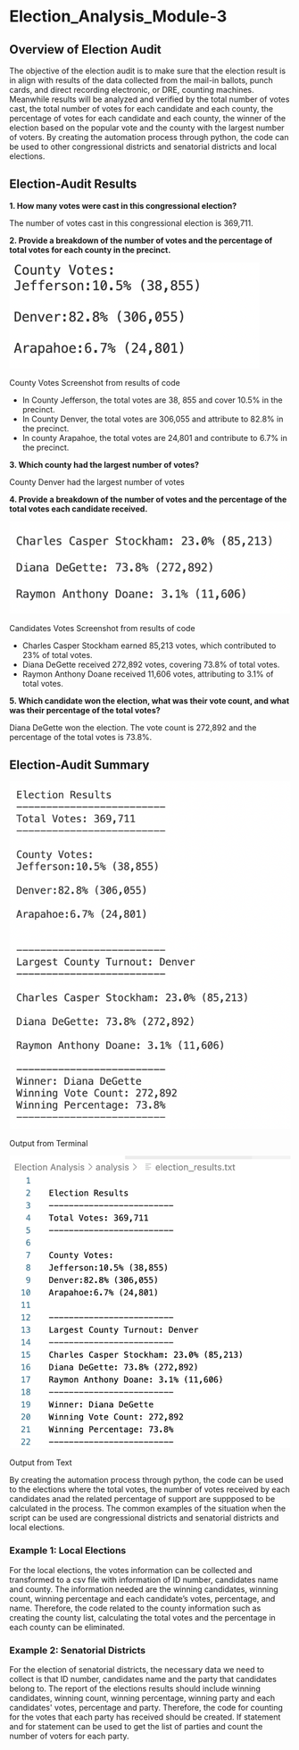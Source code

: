 # **Election_Analysis_Module-3**


## **Overview of Election Audit**

The objective of the election audit is to make sure that the election result is in align with results of the data collected from the mail-in ballots, punch cards, and direct recording electronic, or DRE, counting machines. Meanwhile results will be analyzed and verified by the total number of votes cast, the total number of votes for each candidate and each county, the percentage of votes for each candidate and each county, the winner of the election based on the popular vote and the county with the largest number of voters. By creating the automation process through python, the code can be used to other congressional districts and senatorial districts and local elections. 



## **Election-Audit Results**
**1. How many votes were cast in this congressional election?**

The number of votes cast in this congressional election is 369,711. 


**2. Provide a breakdown of the number of votes and the percentage of total votes for each county in the precinct.**

![County Votes](https://github.com/irisyidi/Election_Analysis_Module-3/blob/main/County%20Votes.png)

County Votes Screenshot from results of code

- In County Jefferson, the total votes are 38, 855 and cover 10.5% in the precinct.
- In County Denver, the total votes are 306,055 and attribute to 82.8% in the precinct. 
- In county Arapahoe, the total votes are 24,801 and contribute to 6.7% in the precinct. 

**3. Which county had the largest number of votes?**

County Denver had the largest number of votes 


**4. Provide a breakdown of the number of votes and the percentage of the total votes each candidate received.**

![Candidates Vote](https://github.com/irisyidi/Election_Analysis_Module-3/blob/main/Candidates%20Vote.png)

Candidates Votes Screenshot from results of code

- Charles Casper Stockham earned 85,213 votes, which contributed to 23% of total votes. 
- Diana DeGette received 272,892 votes, covering 73.8% of total votes. 
- Raymon Anthony Doane received 11,606 votes, attributing to 3.1% of total votes. 


**5. Which candidate won the election, what was their vote count, and what was their percentage of the total votes?**

Diana DeGette won the election. The vote count is 272,892 and the percentage of the total votes is 73.8%. 



## **Election-Audit Summary**
![TerminalScreenshot](https://github.com/irisyidi/Election_Analysis_Module-3/blob/main/TerminalScreenshot.png)

Output from Terminal

![TextScreenshot](https://github.com/irisyidi/Election_Analysis_Module-3/blob/main/TextScreenshot.png)

Output from Text

By creating the automation process through python, the code can be used to the elections where the total votes, the number of votes received by each candidates anad the related percentage of support are suppposed to be calculated in the process. The common examples of the situation when the script can be used are congressional districts and senatorial districts and local elections. 

### **Example 1: Local Elections**

For the local elections, the votes information can be collected and transformed to a csv file with information of ID number, candidates name and county. The information needed are the winning candidates, winning count, winning percentage and each candidate’s votes, percentage, and name. Therefore, the code related to the county information such as creating the county list, calculating the total votes and the percentage in each county can be eliminated. 

### **Example 2:  Senatorial Districts**

For the election of senatorial districts, the necessary data we need to collect is that ID number, candidates name and the party that candidates belong to. The report of the elections results should include winning candidates, winning count, winning percentage, winning party and each candidates' votes, percentage and party. Therefore, the code for counting for the votes that each party has received should be created. If statement and for statement can be used to get the list of parties and count the number of voters for each party. 
